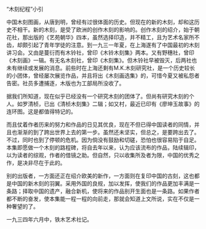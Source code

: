 “木刻纪程”小引

  

中国木刻图画，从唐到明，曾经有过很体面的历史。但现在的新的木刻，却和这历史不相干。新的木刻，是受了欧洲的创作木刻的影响的。创作木刻的绍介，始于朝花社，那出版的《艺苑朝华》四本，虽然选择印造，并不精工，且为艺术名家所不齿，却颇引起了青年学徒的注意。到一九三一年夏，在上海遂有了中国最初的木刻讲习会。又由是蔓衍而有木铃社，曾印《木铃木刻集》两本。又有野穗社，曾印《木刻画》一辑。有无名木刻社，曾印《木刻集》。但木铃社早被毁灭，后两社也未有继续或发展的消息。前些时在上海还剩有M.K.木刻研究社，是一个历史较长的小团体，曾经屡次展览作品，并且将出《木刻画选集》的，可惜今夏又被私怨者告密。社员多遭捕逐，木版也为工部局所没收了。

据我们所知道，现在似乎已经没有一个研究木刻的团体了。但尚有研究木刻的个人。如罗清桢，已出《清桢木刻集》二辑；如又村，最近已印有《廖坤玉故事》的连环图。这是都值得特记的。

而且仗着作者历来的努力和作品的日见其优良，现在不但已得中国读者的同情，并且也渐渐的到了跨出世界上去的第一步。虽然还未坚实，但总之，是要跨出去了。不过，同时也到了停顿的危机。因为倘没有鼓励和切磋，恐怕也很容易陷于自足。本集即愿做一个木刻的路程碑，将自去年以来，认为应该流布的作品，陆续辑印，以为读者的综观，作者的借镜之助。但自然，只以收集所及者为限，中国的优秀之作，是决非尽在于此的。

别的出版者，一方面还正在绍介欧美的新作，一方面则在复印中国的古刻，这也都是中国的新木刻的羽翼。采用外国的良规，加以发挥，使我们的作品更加丰满是一条路；择取中国的遗产，融合新机，使将来的作品别开生面也是一条路。如果作者都不断的奋发，使本集能一程一程的向前走，那就会知道上文所说，实在不仅是一种奢望的了。

一九三四年六月中，铁木艺术社记。